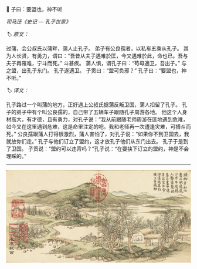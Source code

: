 📖 子曰：要盟也，神不听

_司马迁《史记 — 孔子世家》_

_🏷️ 原文：_

过蒲，会公叔氏以蒲畔，蒲人止孔子。
弟子有公良孺者，以私车五乘从孔子。
其为人长贤，有勇力，谓曰：“吾昔从夫子遇难於匡，今又遇难於此，命也已。吾与夫子再罹难，宁斗而死。”
斗甚疾。
蒲人惧，谓孔子曰：“苟毋適卫，吾出子。” 
与之盟，出孔子东门。
孔子遂適卫。
子贡曰：“盟可负邪？” 
孔子曰：“要盟也，神不听。”

_🏷️ 译文：_

孔子路过一个叫蒲的地方，正好遇上公叔氏据蒲反叛卫国，蒲人扣留了孔子。
孔子的弟子中有个叫公良孺的，自己带了五辆车子跟随孔子周游各地。
他这个人身材高大，有才德，且有勇力，对孔子说：“我从前跟随老师周游在匡地遇到危难，如今又在这里遇到危难，这是命里注定的吧。我和老师再一次遭逢灾难，可搏斗而死。”
公良孺跟蒲人打得很激烈，蒲人害怕了，对孔子说：“如果你不到卫国去，我就放你们走。”
孔子与他们订立了盟约，这才放孔子他们从东门出去。
孔子于是到了卫国。
子贡说：“盟约可以违背吗？”孔子说：“在要挟下订立的盟约，神是不会理睬的。”

--- 

![](../../../assets/img/d/D_102.png)